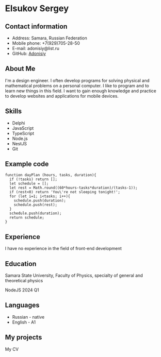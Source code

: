 # Elsukov Sergey

## Contact information

- Address: Samara, Russian Federation
- Mobile phone: +7(929)705-28-50
- E-mail: adonisiy<span>@</span>list.ru
- GitHub: [Adonisiy](https://github.com/Adonisiy/)

## About Me

I'm a design engineer. I often develop programs for solving physical and mathematical problems on a personal computer.
I like to program and to learn new things in this field. I want to gain enough knowledge and practice to develop websites and
applications for mobile devices.

## Skills

- Delphi
- JavaScript
- TypeScript
- Node.js
- NestJS
- Git

## Example code

```
function dayPlan (hours, tasks, duration){
  if (!tasks) return [];
  let schedule = [];
  let rest = Math.round((60*hours-tasks*duration)/(tasks-1));
  if (rest<0) return 'You\'re not sleeping tonight!';
  for (let i=1; i<tasks; i++){
    schedule.push(duration);
    schedule.push(rest);
  }
  schedule.push(duration);
  return schedule;
}
```

## Experience

I have no experience in the field of front-end development

## Education

Samara State University, Faculty of Physics, specialty of general and theoretical physics

NodeJS 2024 Q1

## Languages

- Russian - native
- English - A1

## My projects

My CV

